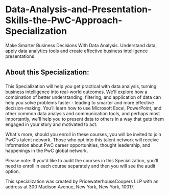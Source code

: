 # Data-Analysis-and-Presentation-Skills-the-PwC-Approach-Specialization
Make Smarter Business Decisions With Data Analysis. Understand data, apply data analytics tools and create effective business intelligence presentations

## About this Specialization:

###
This Specialization will help you get practical with data analysis, turning business intelligence into real-world outcomes. We'll explore how a combination of better understanding, filtering, and application of data can help you solve problems faster - leading to smarter and more effective decision-making. You’ll learn how to use Microsoft Excel, PowerPoint, and other common data analysis and communication tools, and perhaps most importantly, we'll help you to present data to others in a way that gets them engaged in your story and motivated to act.

What's more, should you enroll in these courses, you will be invited to join PwC's talent network. Those who opt into this talent network will receive information about PwC career opportunities, thought leadership, and happenings in the PwC global network.

Please note: If you'd like to audit the courses in this Specialization, you'll need to enroll in each course separately and then you will see the audit option.

This specialization was created by PricewaterhouseCoopers LLP with an address at 300 Madison Avenue, New York, New York, 10017.
###
